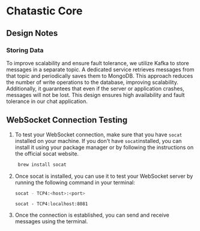 # Chatastic Core

## Design Notes

### Storing Data

To improve scalability and ensure fault tolerance, we utilize Kafka to store messages in a separate topic. A dedicated
service retrieves messages from that topic and periodically saves them to MongoDB. This approach reduces the number of
write operations to the database, improving scalability. Additionally, it guarantees that even if the server or
application crashes, messages will not be lost. This design ensures high availability and fault tolerance in our chat
application.

## WebSocket Connection Testing

1. To test your WebSocket connection, make sure that you have `socat` installed on your machine. If you don't
   have `socat`installed, you can install it using your package manager or by following the instructions on the official
   socat website.

   ```bash
    brew install socat
   ```

2. Once socat is installed, you can use it to test your WebSocket server by running the following command in your
   terminal:

   ```bash
   socat - TCP4:<host>:<port>
   ```
   ```
   socat - TCP4:localhost:8081
   ```

3. Once the connection is established, you can send and receive messages using the terminal.